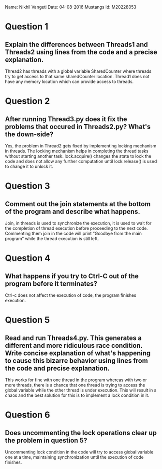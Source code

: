 Name: Nikhil Vangeti
Date: 04-08-2016
Mustangs Id: M20228053
# Question 1
## Explain the differences between Threads1 and Threads2 using lines from the code and a precise explanation.
Thread2 has threads with a global variable SharedCounter where threads try to get access to that same sharedCounter location. Thread1 does not have any memory location which can provide access to threads.
# Question 2
## After running Thread3.py does it fix the problems that occured in Threads2.py? What's the down-side?
Yes, the problem in Thread2 gets fixed by implementing locking mechanism in threads.
The locking mechanism helps in completing the thread tasks without starting another task. lock.acquire() changes the state to lock the code and does not allow any further computation until lock.release() is used to change it to unlock it.
# Question 3
## Comment out the join statements at the bottom of the program and describe what happens.
Join, in threads is used to synchronize the execution, it is used to wait for the completion of thread execution before proceeding to the next code. Commenting them join in the code will print “Goodbye from the main program” while the thread execution is still left.
# Question 4
## What happens if you try to Ctrl-C out of the program before it terminates?
Ctrl-c does not affect the execution of code, the program finishes execution.
# Question 5
## Read and run Threads4.py. This generates a different and more ridiculous race condition. Write concise explanation of what's happening to cause this bizarre behavior using lines from the code and precise explanation.
This works for fine with one thread in the program whereas with two or more threads, there is a chance that one thread is trying to access the global variable while the other thread is under execution. This will result in a chaos and the best solution for this is to implement a lock condition in it.
# Question 6
## Does uncommenting the lock operations clear up the problem in question 5?
Uncommenting lock condition in the code will try to access global variable one at a time, maintaining synchronization until the execution of code finishes.
